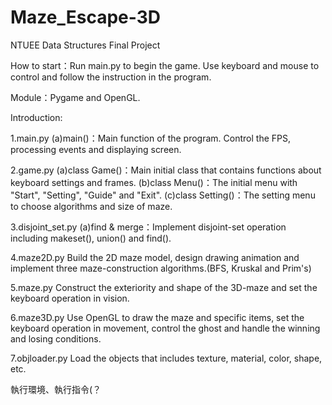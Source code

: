 # Maze_Escape-3D
NTUEE Data Structures Final Project

How to start：Run main.py to begin the game. Use keyboard and mouse to control and follow the instruction in the program.

Module：Pygame and OpenGL.

Introduction:

1.main.py
  (a)main()：Main function of the program. Control the FPS, processing events and displaying screen.
  
2.game.py
  (a)class Game()：Main initial class that contains functions about keyboard settings and frames.
  (b)class Menu()：The initial menu with "Start", "Setting", "Guide" and "Exit".
  (c)class Setting()：The setting menu to choose algorithms and size of maze.
  
3.disjoint_set.py
  (a)find & merge：Implement disjoint-set operation including makeset(), union() and find().
  
4.maze2D.py
  Build the 2D maze model, design drawing animation and implement three maze-construction algorithms.(BFS, Kruskal and Prim's)
  
5.maze.py
  Construct the exteriority and shape of the 3D-maze and set the keyboard operation in vision.
  
6.maze3D.py
  Use OpenGL to draw the maze and specific items, set the keyboard operation in movement, control the ghost and handle the winning and losing conditions.
  
7.objloader.py
  Load the objects that includes texture, material, color, shape, etc.
  



執行環境、執行指令(？
